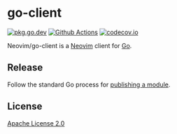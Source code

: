 # go-client

[![pkg.go.dev][pkg.go.dev-badge]][pkg.go.dev]
[![Github Actions][Github Actions Badge]][Github Actions]
[![codecov.io][codecov-badge]][codecov]

Neovim/go-client is a [Neovim](https://neovim.io/) client for [Go](https://golang.org/).

Release
-------

Follow the standard Go process for [publishing a module](https://go.dev/doc/modules/publishing). 

License
-------

[Apache License 2.0](https://github.com/neovim/go-client/blob/master/LICENSE)

<!-- badge links -->
[pkg.go.dev]: https://pkg.go.dev/github.com/neovim/go-client
[Github Actions]: https://github.com/neovim/go-client/actions
[codecov]: https://app.codecov.io/gh/neovim/go-client

[pkg.go.dev-badge]: https://pkg.go.dev/badge/github.com/neovim/go-client.svg
[Github Actions Badge]: https://img.shields.io/github/workflow/status/go-clang/gen/Test/main?label=test&logo=github&style=flat-square
[codecov-badge]: https://img.shields.io/codecov/c/github/neovim/go-client/master?logo=codecov&style=flat-square
